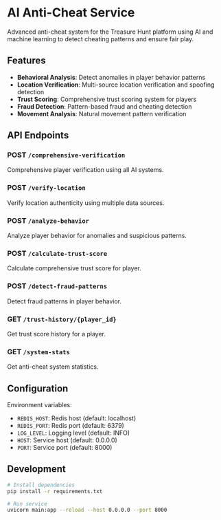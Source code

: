 # AI Anti-Cheat Service

Advanced anti-cheat system for the Treasure Hunt platform using AI and machine learning to detect cheating patterns and ensure fair play.

## Features

- **Behavioral Analysis**: Detect anomalies in player behavior patterns
- **Location Verification**: Multi-source location verification and spoofing detection
- **Trust Scoring**: Comprehensive trust scoring system for players
- **Fraud Detection**: Pattern-based fraud and cheating detection
- **Movement Analysis**: Natural movement pattern verification

## API Endpoints

### POST `/comprehensive-verification`
Comprehensive player verification using all AI systems.

### POST `/verify-location`
Verify location authenticity using multiple data sources.

### POST `/analyze-behavior`
Analyze player behavior for anomalies and suspicious patterns.

### POST `/calculate-trust-score`
Calculate comprehensive trust score for player.

### POST `/detect-fraud-patterns`
Detect fraud patterns in player behavior.

### GET `/trust-history/{player_id}`
Get trust score history for a player.

### GET `/system-stats`
Get anti-cheat system statistics.

## Configuration

Environment variables:

- `REDIS_HOST`: Redis host (default: localhost)
- `REDIS_PORT`: Redis port (default: 6379)
- `LOG_LEVEL`: Logging level (default: INFO)
- `HOST`: Service host (default: 0.0.0.0)
- `PORT`: Service port (default: 8000)

## Development

```bash
# Install dependencies
pip install -r requirements.txt

# Run service
uvicorn main:app --reload --host 0.0.0.0 --port 8000

